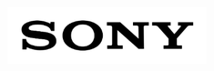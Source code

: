 <p>
  <img src="https://raw.githubusercontent.com/JonnyBanana/Bananas_Flipper/main/infrared/IMG/SONY--LOGO.png" width="350">
</p>

</BR>



